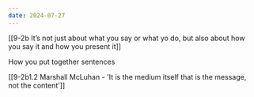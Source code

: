 ```yaml
---
date: 2024-07-27
---
```

[[9-2b It’s not just about what you say or what yo do, but also about how you say it and how you present it]]

How you put together sentences 

[[9-2b1.2 Marshall McLuhan - 'It is the medium itself that is the message, not the content']]